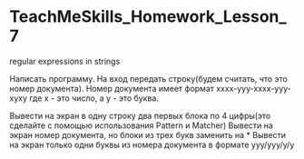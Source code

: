 # TeachMeSkills_Homework_Lesson_7
regular expressions in strings

Написать программу.
На вход передать строку(будем считать, что это номер документа).
Номер документа имеет формат xxxx-yyy-xxxx-yyy-xyxy
где x - это число, а y - это буква.

Вывести на экран в одну строку два первых блока по 4 цифры(это сделайте с помощью использования Pattern и Matcher)
Вывести на экран номер документа, но блоки из трех букв заменить на *
Вывести на экран только одни буквы из номера документа в формате yyy/yyy/y/y
